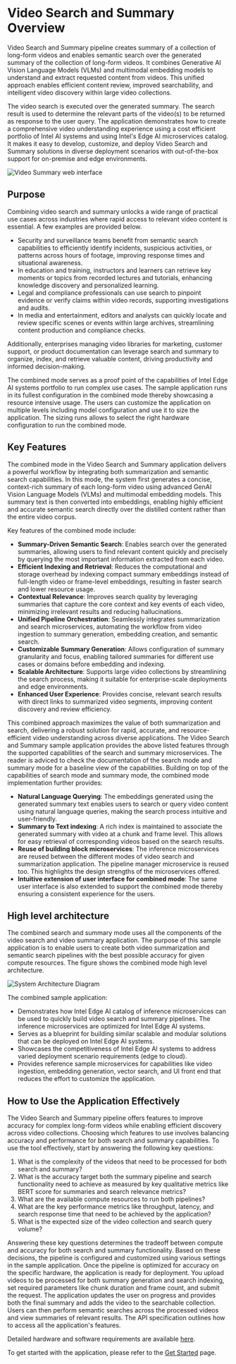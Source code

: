 # Video Search and Summary Overview

Video Search and Summary pipeline creates summary of a collection of long-form videos and enables semantic search over the generated summary of the collection of long-form videos. It combines Generative AI Vision Language Models (VLMs) and multimodal embedding models to understand and extract requested content from videos. This unified approach enables efficient content review, improved searchability, and intelligent video discovery within large video collections.

The video search is executed over the generated summary. The search result is used to determine the relevant parts of the video(s) to be returned as response to the user query. The application demonstrates how to create a comprehensive video understanding experience using a cost efficient portfolio of Intel AI systems and using Intel's Edge AI microservices catalog. It makes it easy to develop, customize, and deploy Video Search and Summary solutions in diverse deployment scenarios with out-of-the-box support for on-premise and edge environments.

![Video Summary web interface](./images/VideoSearch_Summary_Webpage.png)

## Purpose

Combining video search and summary unlocks a wide range of practical use cases across industries where rapid access to relevant video content is essential. A few examples are provided below.
- Security and surveillance teams benefit from semantic search capabilities to efficiently identify incidents, suspicious activities, or patterns across hours of footage, improving response times and situational awareness. 
- In education and training, instructors and learners can retrieve key moments or topics from recorded lectures and tutorials, enhancing knowledge discovery and personalized learning. 
- Legal and compliance professionals can use search to pinpoint evidence or verify claims within video records, supporting investigations and audits. 
- In media and entertainment, editors and analysts can quickly locate and review specific scenes or events within large archives, streamlining content production and compliance checks. 

Additionally, enterprises managing video libraries for marketing, customer support, or product documentation can leverage search and summary to organize, index, and retrieve valuable content, driving productivity and informed decision-making.

The combined mode serves as a proof point of the capabilities of Intel Edge AI systems portfolio to run complex use cases. The sample application runs in its fullest configuration in the combined mode thereby showcasing a resource intensive usage. The users can customize the application on multiple levels including model configuration and use it to size the application. The sizing runs allows to select the right hardware configuration to run the combined mode.

## Key Features

The combined mode in the Video Search and Summary application delivers a powerful workflow by integrating both summarization and semantic search capabilities. In this mode, the system first generates a concise, context-rich summary of each long-form video using advanced GenAI Vision Language Models (VLMs) and multimodal embedding models. This summary text is then converted into embeddings, enabling highly efficient and accurate semantic search directly over the distilled content rather than the entire video corpus.

Key features of the combined mode include:

- **Summary-Driven Semantic Search**: Enables search over the generated summaries, allowing users to find relevant content quickly and precisely by querying the most important information extracted from each video.
- **Efficient Indexing and Retrieval**: Reduces the computational and storage overhead by indexing compact summary embeddings instead of full-length video or frame-level embeddings, resulting in faster search and lower resource usage.
- **Contextual Relevance**: Improves search quality by leveraging summaries that capture the core context and key events of each video, minimizing irrelevant results and reducing hallucinations.
- **Unified Pipeline Orchestration**: Seamlessly integrates summarization and search microservices, automating the workflow from video ingestion to summary generation, embedding creation, and semantic search.
- **Customizable Summary Generation**: Allows configuration of summary granularity and focus, enabling tailored summaries for different use cases or domains before embedding and indexing.
- **Scalable Architecture**: Supports large video collections by streamlining the search process, making it suitable for enterprise-scale deployments and edge environments.
- **Enhanced User Experience**: Provides concise, relevant search results with direct links to summarized video segments, improving content discovery and review efficiency.

This combined approach maximizes the value of both summarization and search, delivering a robust solution for rapid, accurate, and resource-efficient video understanding across diverse applications. The Video Search and Summary sample application provides the above listed features through the supported capabilities of the search and summary microservices. The reader is adviced to check the documentation of the search mode and summary mode for a baseline view of the capabilities. Building on top of the capabilities of search mode and summary mode, the combined mode implementation further provides: 
- **Natural Language Querying**: The embeddings generated using the generated summary text enables users to search or query video content using natural language queries, making the search process intuitive and user-friendly. 
- **Summary to Text indexing**: A rich index is maintained to associate the generated summary with video at a chunk and frame level. This allows for easy retrieval of corresponding videos based on the search results.
- **Reuse of building block microservices**: The inference microservices are reused between the different modes of video search and summarization application. The pipeline manager microservice is reused too. This highlights the design strengths of the microservices offered.
- **Intuitive extension of user interface for combined mode**: The same user interface is also extended to support the combined mode thereby ensuring a consistent experience for the users.

## High level architecture
The combined search and summary mode uses all the components of the video search and video summary application. The purpose of this sample application is to enable users to create both video summarization and semantic search pipelines with the best possible accuracy for given compute resources. The figure shows the combined mode high level architecture. 

![System Architecture Diagram](./images/TEAI_VideoSearchSumm.png)

The combined sample application:
- Demonstrates how Intel Edge AI catalog of inference microservices can be used to quickly build video search and summary pipelines. The inference microservices are optimized for Intel Edge AI systems. 
- Serves as a blueprint for building similar scalable and modular solutions that can be deployed on Intel Edge AI systems.
- Showcases the competitiveness of Intel Edge AI systems to address varied deployment scenario requirements (edge to cloud).
- Provides reference sample microservices for capabilities like video ingestion, embedding generation, vector search, and UI front end that reduces the effort to customize the application.

## How to Use the Application Effectively
The Video Search and Summary pipeline offers features to improve accuracy for complex long-form videos while enabling efficient discovery across video collections. Choosing which features to use involves balancing accuracy and performance for both search and summary capabilities. To use the tool effectively, start by answering the following key questions:
1. What is the complexity of the videos that need to be processed for both search and summary?
2. What is the accuracy target both the summary pipeline and search functionality need to achieve as measured by key qualitative metrics like BERT score for summaries and search relevance metrics?
3. What are the available compute resources to run both pipelines? 
4. What are the key performance metrics like throughput, latency, and search response time that need to be achieved by the application?
5. What is the expected size of the video collection and search query volume?

Answering these key questions determines the tradeoff between compute and accuracy for both search and summary functionality. Based on these decisions, the pipeline is configured and customized using various settings in the sample application. Once the pipeline is optimized for accuracy on the specific hardware, the application is ready for deployment. You upload videos to be processed for both summary generation and search indexing, set required parameters like chunk duration and frame count, and submit the request. The application updates the user on progress and provides both the final summary and adds the video to the searchable collection. Users can then perform semantic searches across the processed videos and view summaries of relevant results. The API specification outlines how to access all the application's features.

Detailed hardware and software requirements are available [here](./system-requirements.md).

To get started with the application, please refer to the [Get Started](./get-started.md) page.
